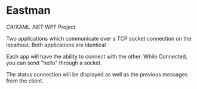 # Eastman
C#/XAML .NET WPF Project 

Two applications which communicate over a TCP socket connection on the localhost. Both applications are identical

Each app will have the ability to connect with the other. While Connected, you can send "hello" through a socket.

The status connection will be displayed as well as the previous messages from the client.

 

